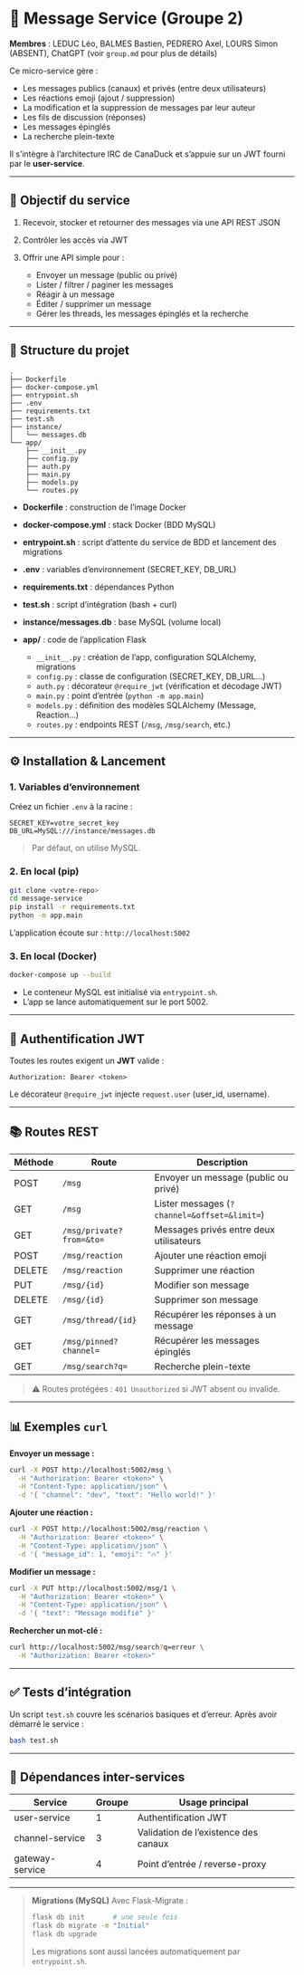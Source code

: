 # 📨 Message Service (Groupe 2)

**Membres** : LEDUC Léo, BALMES Bastien, PEDRERO Axel, LOURS Simon (ABSENT), ChatGPT (voir `group.md` pour plus de détails)

Ce micro-service gère :

* Les messages publics (canaux) et privés (entre deux utilisateurs)
* Les réactions emoji (ajout / suppression)
* La modification et la suppression de messages par leur auteur
* Les fils de discussion (réponses)
* Les messages épinglés
* La recherche plein-texte

Il s’intègre à l’architecture IRC de CanaDuck et s’appuie sur un JWT fourni par le **user-service**.

---

## 🎯 Objectif du service

1. Recevoir, stocker et retourner des messages via une API REST JSON
2. Contrôler les accès via JWT
3. Offrir une API simple pour :

   * Envoyer un message (public ou privé)
   * Lister / filtrer / paginer les messages
   * Réagir à un message
   * Éditer / supprimer un message
   * Gérer les threads, les messages épinglés et la recherche

---

## 🧱 Structure du projet

```
.
├── Dockerfile
├── docker-compose.yml
├── entrypoint.sh
├── .env
├── requirements.txt
├── test.sh
├── instance/
│   └── messages.db
└── app/
    ├── __init__.py
    ├── config.py
    ├── auth.py
    ├── main.py
    ├── models.py
    └── routes.py
```

* **Dockerfile** : construction de l’image Docker
* **docker-compose.yml** : stack Docker (BDD MySQL)
* **entrypoint.sh** : script d’attente du service de BDD et lancement des migrations
* **.env** : variables d’environnement (SECRET\_KEY, DB\_URL)
* **requirements.txt** : dépendances Python
* **test.sh** : script d’intégration (bash + curl)
* **instance/messages.db** : base MySQL (volume local)
* **app/** : code de l’application Flask

  * `__init__.py` : création de l’app, configuration SQLAlchemy, migrations
  * `config.py` : classe de configuration (SECRET\_KEY, DB\_URL…)
  * `auth.py` : décorateur `@require_jwt` (vérification et décodage JWT)
  * `main.py` : point d’entrée (`python -m app.main`)
  * `models.py` : définition des modèles SQLAlchemy (Message, Reaction…)
  * `routes.py` : endpoints REST (`/msg`, `/msg/search`, etc.)

---

## ⚙️ Installation & Lancement

### 1. Variables d’environnement

Créez un fichier `.env` à la racine :

```dotenv
SECRET_KEY=votre_secret_key
DB_URL=MySQL:///instance/messages.db
```

> Par défaut, on utilise MySQL.

### 2. En local (pip)

```bash
git clone <votre-repo>
cd message-service
pip install -r requirements.txt
python -m app.main
```

L’application écoute sur : `http://localhost:5002`

### 3. En local (Docker)

```bash
docker-compose up --build
```

* Le conteneur MySQL est initialisé via `entrypoint.sh`.
* L’app se lance automatiquement sur le port 5002.

---

## 🔐 Authentification JWT

Toutes les routes exigent un **JWT** valide :

```
Authorization: Bearer <token>
```

Le décorateur `@require_jwt` injecte `request.user` (user\_id, username).

---

## 📚 Routes REST

| Méthode | Route                    | Description                                  |
| ------- | ------------------------ | -------------------------------------------- |
| POST    | `/msg`                   | Envoyer un message (public ou privé)         |
| GET     | `/msg`                   | Lister messages (`?channel=&offset=&limit=`) |
| GET     | `/msg/private?from=&to=` | Messages privés entre deux utilisateurs      |
| POST    | `/msg/reaction`          | Ajouter une réaction emoji                   |
| DELETE  | `/msg/reaction`          | Supprimer une réaction                       |
| PUT     | `/msg/{id}`              | Modifier son message                         |
| DELETE  | `/msg/{id}`              | Supprimer son message                        |
| GET     | `/msg/thread/{id}`       | Récupérer les réponses à un message          |
| GET     | `/msg/pinned?channel=`   | Récupérer les messages épinglés              |
| GET     | `/msg/search?q=`         | Recherche plein-texte                        |

> ⚠️ Routes protégées : `401 Unauthorized` si JWT absent ou invalide.

---

## 📊 Exemples `curl`

**Envoyer un message :**

```bash
curl -X POST http://localhost:5002/msg \
  -H "Authorization: Bearer <token>" \
  -H "Content-Type: application/json" \
  -d '{ "channel": "dev", "text": "Hello world!" }'
```

**Ajouter une réaction :**

```bash
curl -X POST http://localhost:5002/msg/reaction \
  -H "Authorization: Bearer <token>" \
  -H "Content-Type: application/json" \
  -d '{ "message_id": 1, "emoji": "🔥" }'
```

**Modifier un message :**

```bash
curl -X PUT http://localhost:5002/msg/1 \
  -H "Authorization: Bearer <token>" \
  -H "Content-Type: application/json" \
  -d '{ "text": "Message modifié" }'
```

**Rechercher un mot-clé :**

```bash
curl http://localhost:5002/msg/search?q=erreur \
  -H "Authorization: Bearer <token>"
```

---

## ✅ Tests d’intégration

Un script `test.sh` couvre les scénarios basiques et d’erreur.
Après avoir démarré le service :

```bash
bash test.sh
```

---

## 🔗 Dépendances inter-services

| Service         | Groupe | Usage principal                      |
| --------------- | ------ | ------------------------------------ |
| user-service    | 1      | Authentification JWT                 |
| channel-service | 3      | Validation de l’existence des canaux |
| gateway-service | 4      | Point d’entrée / reverse-proxy       |

---

> **Migrations (MySQL)**
> Avec Flask-Migrate :
>
> ```bash
> flask db init       # une seule fois
> flask db migrate -m "Initial"
> flask db upgrade
> ```
>
> Les migrations sont aussi lancées automatiquement par `entrypoint.sh`.
